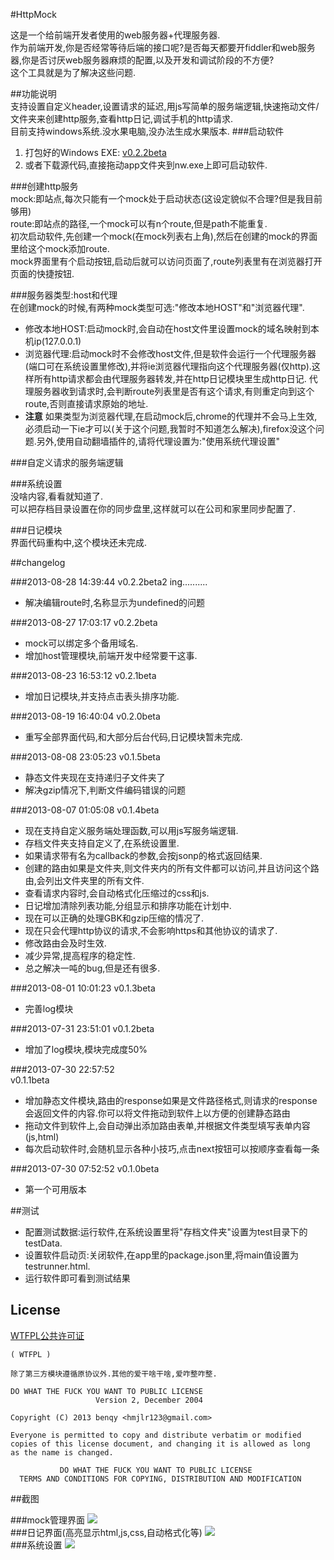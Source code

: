 #HttpMock

这是一个给前端开发者使用的web服务器+代理服务器.  
作为前端开发,你是否经常等待后端的接口呢?是否每天都要开fiddler和web服务器,你是否讨厌web服务器麻烦的配置,以及开发和调试阶段的不方便?  
这个工具就是为了解决这些问题.


##功能说明  
支持设置自定义header,设置请求的延迟,用js写简单的服务端逻辑,快速拖动文件/文件夹来创建http服务,查看http日记,调试手机的http请求.  
目前支持windows系统.没水果电脑,没办法生成水果版本.
###启动软件  
1. 打包好的Windows EXE: [v0.2.2beta](http://pan.baidu.com/share/link?shareid=1752027876&uk=839447171)
2. 或者下载源代码,直接拖动app文件夹到nw.exe上即可启动软件.

###创建http服务  
mock:即站点,每次只能有一个mock处于启动状态(这设定貌似不合理?但是我目前够用)  
route:即站点的路径,一个mock可以有n个route,但是path不能重复.  
初次启动软件,先创建一个mock(在mock列表右上角),然后在创建的mock的界面里给这个mock添加route.  
mock界面里有个启动按钮,启动后就可以访问页面了,route列表里有在浏览器打开页面的快捷按钮.

###服务器类型:host和代理  
在创建mock的时候,有两种mock类型可选:"修改本地HOST"和"浏览器代理".  

* 修改本地HOST:启动mock时,会自动在host文件里设置mock的域名映射到本机ip(127.0.0.1)
* 浏览器代理:启动mock时不会修改host文件,但是软件会运行一个代理服务器(端口可在系统设置里修改),并将ie浏览器代理指向这个代理服务器(仅http).这样所有http请求都会由代理服务器转发,并在http日记模块里生成http日记. 代理服务器收到请求时,会判断route列表里是否有这个请求,有则重定向到这个route,否则直接请求原始的地址.  
* **注意** 如果类型为浏览器代理,在启动mock后,chrome的代理并不会马上生效,必须启动一下ie才可以(关于这个问题,我暂时不知道怎么解决),firefox没这个问题.另外,使用自动翻墙插件的,请将代理设置为:"使用系统代理设置"

###自定义请求的服务端逻辑  

###系统设置  
没啥内容,看看就知道了.  
可以把存档目录设置在你的同步盘里,这样就可以在公司和家里同步配置了.

###日记模块  
界面代码重构中,这个模块还未完成.

##changelog  

###2013-08-28 14:39:44
v0.2.2beta2 ing..........  

* 解决编辑route时,名称显示为undefined的问题

###2013-08-27 17:03:17
v0.2.2beta  

* mock可以绑定多个备用域名.  
* 增加host管理模块,前端开发中经常要干这事.

###2013-08-23 16:53:12
v0.2.1beta  

* 增加日记模块,并支持点击表头排序功能.  

###2013-08-19 16:40:04
v0.2.0beta  

* 重写全部界面代码,和大部分后台代码,日记模块暂未完成.

###2013-08-08 23:05:23
v0.1.5beta 

* 静态文件夹现在支持递归子文件夹了
* 解决gzip情况下,判断文件编码错误的问题  


###2013-08-07 01:05:08
v0.1.4beta

* 现在支持自定义服务端处理函数,可以用js写服务端逻辑.
* 存档文件夹支持自定义了,在系统设置里.
* 如果请求带有名为callback的参数,会按jsonp的格式返回结果.
* 创建的路由如果是文件夹,则文件夹内的所有文件都可以访问,并且访问这个路由,会列出文件夹里的所有文件.
* 查看请求内容时,会自动格式化压缩过的css和js.
* 日记增加清除列表功能,分组显示和排序功能在计划中.
* 现在可以正确的处理GBK和gzip压缩的情况了.
* 现在只会代理http协议的请求,不会影响https和其他协议的请求了.
* 修改路由会及时生效.
* 减少异常,提高程序的稳定性.
* 总之解决一吨的bug,但是还有很多.


###2013-08-01 10:01:23
v0.1.3beta 

* 完善log模块

###2013-07-31 23:51:01
v0.1.2beta

* 增加了log模块,模块完成度50%

###2013-07-30 22:57:52  
v0.1.1beta

* 增加静态文件模块,路由的response如果是文件路径格式,则请求的response会返回文件的内容.你可以将文件拖动到软件上以方便的创建静态路由
* 拖动文件到软件上,会自动弹出添加路由表单,并根据文件类型填写表单内容(js,html)
* 每次启动软件时,会随机显示各种小技巧,点击next按钮可以按顺序查看每一条


###2013-07-30 07:52:52
v0.1.0beta

* 第一个可用版本

##测试


*  配置测试数据:运行软件,在系统设置里将"存档文件夹"设置为test目录下的testData.
*  设置软件启动页:关闭软件,在app里的package.json里,将main值设置为testrunner.html.
*  运行软件即可看到测试结果  


## License
[WTFPL公共许可证](http://www.wtfpl.net/)

```
( WTFPL )

除了第三方模块遵循原协议外.其他的爱干啥干啥,爱咋整咋整.  

DO WHAT THE FUCK YOU WANT TO PUBLIC LICENSE
                   Version 2, December 2004  

Copyright (C) 2013 benqy <hmjlr123@gmail.com>  

Everyone is permitted to copy and distribute verbatim or modified
copies of this license document, and changing it is allowed as long
as the name is changed.

           DO WHAT THE FUCK YOU WANT TO PUBLIC LICENSE
  TERMS AND CONDITIONS FOR COPYING, DISTRIBUTION AND MODIFICATION

```

##截图  

###mock管理界面
![](https://raw.github.com/benqy/HttpMock/master/mock.png)  
###日记界面(高亮显示html,js,css,自动格式化等)
![](https://raw.github.com/benqy/HttpMock/master/log.png)  
###系统设置
![](https://raw.github.com/benqy/HttpMock/master/sys.png)

